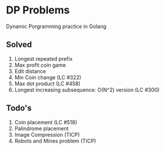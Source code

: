 # DP Problems
Dynamic Porgramming practice in Golang

## Solved
1. Longest repeated prefix
2. Max profit coin game
3. Edit distance 
4. Min Coin change (LC #322)
5. Max dot product (LC #458)
6. Longest increasing subsequence: O(N^2) version (LC #300)


## Todo's
1. Coin placement (LC #518)
2. Palindrome placement
3. Image Compression (TICP)
4. Robots and Mines problem (TICP)